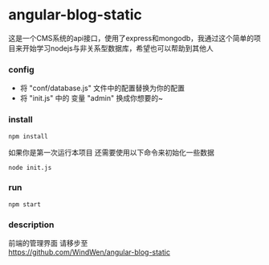 # angular-blog-static
 
这是一个CMS系统的api接口，使用了express和mongodb，我通过这个简单的项目来开始学习nodejs与非关系型数据库，希望也可以帮助到其他人

### config
- 将 "conf/database.js" 文件中的配置替换为你的配置
- 将 "init.js" 中的 变量 "admin" 换成你想要的~

### install
```shell
npm install
```
如果你是第一次运行本项目 还需要使用以下命令来初始化一些数据

```shell
node init.js
```

### run
```shell
npm start
```

### description
前端的管理界面 请移步至  
https://github.com/WindWen/angular-blog-static
